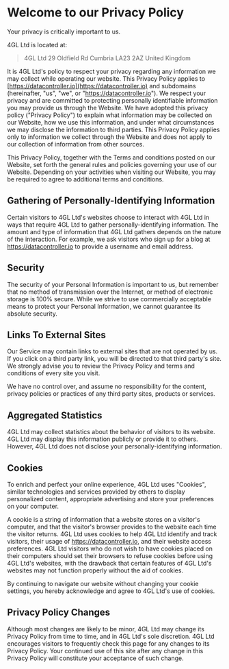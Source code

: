 # Welcome to our Privacy Policy
Your privacy is critically important to us.

4GL Ltd is located at:

> 4GL Ltd
> 29 Oldfield Rd
> Cumbria
> LA23 2AZ
> United Kingdom

It is 4GL Ltd's policy to respect your privacy regarding any information we may collect while operating our website. This Privacy Policy applies to [https://datacontroller.io](https://datacontroller.io) and subdomains (hereinafter, "us", "we", or "https://datacontroller.io"). We respect your privacy and are committed to protecting personally identifiable information you may provide us through the Website. We have adopted this privacy policy ("Privacy Policy") to explain what information may be collected on our Website, how we use this information, and under what circumstances we may disclose the information to third parties. This Privacy Policy applies only to information we collect through the Website and does not apply to our collection of information from other sources.

This Privacy Policy, together with the Terms and conditions posted on our Website, set forth the general rules and policies governing your use of our Website. Depending on your activities when visiting our Website, you may be required to agree to additional terms and conditions.


## Gathering of Personally-Identifying Information
Certain visitors to 4GL Ltd's websites choose to interact with 4GL Ltd in ways that require 4GL Ltd to gather personally-identifying information. The amount and type of information that 4GL Ltd gathers depends on the nature of the interaction. For example, we ask visitors who sign up for a blog at https://datacontroller.io to provide a username and email address.

## Security
The security of your Personal Information is important to us, but remember that no method of transmission over the Internet, or method of electronic storage is 100% secure. While we strive to use commercially acceptable means to protect your Personal Information, we cannot guarantee its absolute security.

## Links To External Sites
Our Service may contain links to external sites that are not operated by us. If you click on a third party link, you will be directed to that third party's site. We strongly advise you to review the Privacy Policy and terms and conditions of every site you visit.

We have no control over, and assume no responsibility for the content, privacy policies or practices of any third party sites, products or services.

## Aggregated Statistics
4GL Ltd may collect statistics about the behavior of visitors to its website. 4GL Ltd may display this information publicly or provide it to others. However, 4GL Ltd does not disclose your personally-identifying information.

## Cookies
To enrich and perfect your online experience, 4GL Ltd uses "Cookies", similar technologies and services provided by others to display personalized content, appropriate advertising and store your preferences on your computer.

A cookie is a string of information that a website stores on a visitor's computer, and that the visitor's browser provides to the website each time the visitor returns. 4GL Ltd uses cookies to help 4GL Ltd identify and track visitors, their usage of https://datacontroller.io, and their website access preferences. 4GL Ltd visitors who do not wish to have cookies placed on their computers should set their browsers to refuse cookies before using 4GL Ltd's websites, with the drawback that certain features of 4GL Ltd's websites may not function properly without the aid of cookies.

By continuing to navigate our website without changing your cookie settings, you hereby acknowledge and agree to 4GL Ltd's use of cookies.

## Privacy Policy Changes
Although most changes are likely to be minor, 4GL Ltd may change its Privacy Policy from time to time, and in 4GL Ltd's sole discretion. 4GL Ltd encourages visitors to frequently check this page for any changes to its Privacy Policy. Your continued use of this site after any change in this Privacy Policy will constitute your acceptance of such change.
